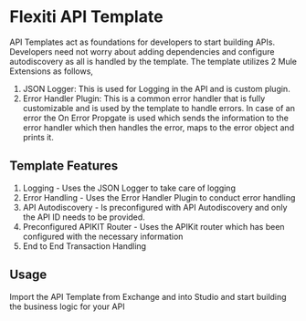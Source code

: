 # Flexiti API Template

API Templates act as foundations for developers to start building APIs. Developers need not worry about adding dependencies and configure autodiscovery as all is handled by the template. The template utilizes 2 Mule Extensions as follows,

1. JSON Logger: This is used for Logging in the API and is custom plugin. 
2. Error Handler Plugin: This is a common error handler that is fully customizable and is used by the template to handle errors. In case of an error the On Error Propgate is used which sends the information to the error handler which then handles the error, maps to the error object and prints it. 

## Template Features

1. Logging - Uses the JSON Logger to take care of logging
2. Error Handling - Uses the Error Handler Plugin to conduct error handling
3. API Autodiscovery - Is preconfigured with API Autodiscovery and only the API ID needs to be provided.
4. Preconfigured APIKIT Router - Uses the APIKit router which has been configured with the necessary information
5. End to End Transaction Handling


## Usage

Import the API Template from Exchange and into Studio and start building the business logic for your API

